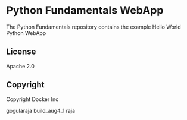 Python Fundamentals WebApp
==========================

The Python Fundamentals repository contains the example Hello World Python WebApp

## License

Apache 2.0

## Copyright

Copyright Docker Inc 

gogularaja
build_aug4_1
raja
